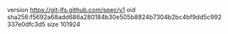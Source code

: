 version https://git-lfs.github.com/spec/v1
oid sha256:f5692a68add686a280184b30e505b8824b7304b2bc4bf9dd5c992337e0dfc3d5
size 101924

